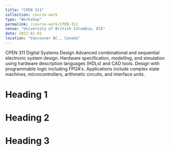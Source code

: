 ```yaml
---
title: "CPEN 311"
collection: course-work
type: "Workshop"
permalink: /course-work/CPEN-311
venue: "University of British Columbia, ECE"
date: 2022-01-01
location: "Vancouver BC., Canada"
---
```


CPEN 311 Digital Systems Design
Advanced combinational and sequential electronic system design. Hardware specification, modelling, and simulation using hardware description languages (HDLs) and CAD tools. Design with programmable logic including FPGA's. Applications include complex state machines, microcontrollers, arithmetic circuits, and interface units.


Heading 1
======

Heading 2
======

Heading 3
======
